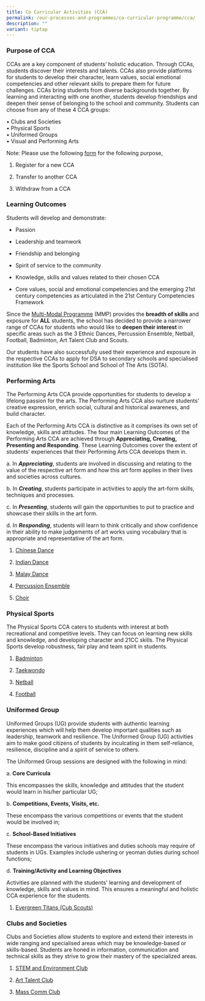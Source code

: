 ```yaml
---
title: Co Curricular Activities (CCA)
permalink: /our-processes-and-programmes/co-curricular-programme/cca/
description: ""
variant: tiptap
---
```

<h3>Purpose of CCA</h3>
<p>CCAs are a key component of students’ holistic education. Through CCAs,
students discover their interests and talents. CCAs also provide platforms
for students to develop their character, learn values, social emotional
competencies and other relevant skills to prepare them for future challenges.
CCAs bring students from diverse backgrounds together. By learning and
interacting with one another, students develop friendships and deepen their
sense of belonging to the school and community. Students can choose from
any of these 4 CCA groups:</p>
<p>• Clubs and Societies
<br>• Physical Sports
<br>• Uniformed Groups
<br>• Visual and Performing Arts</p>
<p>Note: Please use the following <a href="https://form.gov.sg/677796b24d85ef73db4773d3" rel="noopener nofollow" target="_blank">form</a> for the following
purpose,</p>
<ol data-tight="true" class="tight">
<li>
<p>Register for a new CCA</p>
</li>
<li>
<p>Transfer to another CCA</p>
</li>
<li>
<p>Withdraw from a CCA</p>
</li>
</ol>
<h3>Learning Outcomes</h3>
<p>Students will develop and demonstrate:</p>
<ul data-tight="true" class="tight">
<li>
<p>Passion</p>
</li>
<li>
<p>Leadership and teamwork</p>
</li>
<li>
<p>Friendship and belonging</p>
</li>
<li>
<p>Spirit of service to the community</p>
</li>
<li>
<p>Knowledge, skills and values related to their chosen CCA</p>
</li>
<li>
<p>Core values, social and emotional competencies and the emerging 21st century
competencies as articulated in the 21st Century Competencies Framework</p>
</li>
</ul>
<p>Since the&nbsp;<a href="/our-processes-and-programmes/co-curricular-programme/mmp" rel="noopener noreferrer nofollow" target="_blank">Multi-Modal Programme</a>&nbsp;(MMP)
provides the&nbsp;<strong>breadth of skills</strong>&nbsp;and exposure
for&nbsp;<strong>ALL</strong>&nbsp;students, the school has decided to
provide a narrower range of CCAs for students who would like to&nbsp;<strong>deepen their interest</strong>&nbsp;in
specific areas such as the 3 Ethnic Dances, Percussion Ensemble, Netball,
Football, Badminton, Art Talent Club and Scouts.</p>
<p>Our students have also successfully used their experience and exposure
in the respective CCAs to apply for DSA to secondary schools and specialised
institution like the Sports School and School of The Arts (SOTA).</p>
<h3><strong>Performing Arts</strong></h3>
<p>The Performing Arts CCA provide opportunities for students to develop
a lifelong passion for the arts.&nbsp;The Performing Arts&nbsp;CCA also
nurture students’ creative expression, enrich social, cultural and historical
awareness, and build character.</p>
<p>Each of the Performing Arts CCA is distinctive as it comprises its own
set of knowledge, skills and attitudes. The four main Learning Outcomes
of the Performing Arts CCA are achieved through&nbsp;<strong>Appreciating, Creating, Presenting and Responding</strong>.
These Learning Outcomes cover the extent of students’ experiences that
their Performing Arts CCA develops them in.</p>
<p>a. In&nbsp;<strong><em>Appreciating</em></strong>, students are involved
in discussing and relating to the value of the respective art form and
how this art form applies in their lives and societies across cultures.</p>
<p>b. In&nbsp;<strong><em>Creating</em></strong>, students participate in
activities to apply the art-form skills, techniques and processes.</p>
<p>c. In&nbsp;<strong><em>Presenting</em></strong>, students will gain the
opportunities to put to practice and showcase their skills in the art form.</p>
<p>d. In&nbsp;<strong><em>Responding</em></strong>, students will learn to
think critically and show confidence in their ability to make judgements
of art works using vocabulary that is appropriate and representative of
the art form.</p>
<ol data-tight="true" class="tight">
<li>
<p><a href="https://staging.d203o7eew4if9d.amplifyapp.com/our-processes-and-programmes/co-curricular-programme/cca/aesthetics/chinese-dance" rel="noopener noreferrer nofollow" target="_blank">Chinese Dance</a>
</p>
</li>
<li>
<p><a href="https://staging.d203o7eew4if9d.amplifyapp.com/our-processes-and-programmes/co-curricular-programme/cca/aesthetics/indian-dance" rel="noopener noreferrer nofollow" target="_blank">Indian Dance</a>
</p>
</li>
<li>
<p><a href="https://staging.d203o7eew4if9d.amplifyapp.com/our-processes-and-programmes/co-curricular-programme/cca/aesthetics/malay-dance" rel="noopener noreferrer nofollow" target="_blank">Malay Dance</a>
</p>
</li>
<li>
<p><a href="https://evergreenpri.moe.edu.sg/our-processes-and-programmes/co-curricular-programme/cca/aesthetics/percussion-ensemble/" rel="noopener noreferrer nofollow" target="_blank">Percussion Ensemble</a>
</p>
</li>
<li>
<p><a href="https://www.evergreenpri.moe.edu.sg/choir/" rel="noopener nofollow" target="_blank">Choir</a>
</p>
</li>
</ol>
<p></p>
<h3><strong>Physical Sports</strong></h3>
<p>The Physical Sports CCA caters to students with interest at both recreational
and competitive levels.&nbsp;They can focus on learning new skills and
knowledge, and developing character and 21CC skills.&nbsp;The Physical
Sports develop robustness, fair play and team spirit in students.</p>
<ol data-tight="true" class="tight">
<li>
<p><a href="https://staging.d203o7eew4if9d.amplifyapp.com/our-processes-and-programmes/co-curricular-programme/cca/sports-n-games/badminton" rel="noopener noreferrer nofollow" target="_blank">Badminton</a>
</p>
</li>
<li>
<p><a href="https://staging.d203o7eew4if9d.amplifyapp.com/our-processes-and-programmes/co-curricular-programme/cca/sports-n-games/taekwondo" rel="noopener noreferrer nofollow" target="_blank">Taekwondo</a>
</p>
</li>
<li>
<p><a href="https://staging.d203o7eew4if9d.amplifyapp.com/our-processes-and-programmes/co-curricular-programme/cca/sports-n-games/netball" rel="noopener noreferrer nofollow" target="_blank">Netball</a>
</p>
</li>
<li>
<p><a href="https://staging.d203o7eew4if9d.amplifyapp.com/our-processes-and-programmes/co-curricular-programme/cca/sports-n-games/football" rel="noopener noreferrer nofollow" target="_blank">Football</a>
</p>
</li>
</ol>
<h3><strong>Uniformed Group</strong></h3>
<p>Uniformed Groups (UG) provide students with authentic learning experiences
which will help them develop important qualities such as leadership, teamwork
and resilience.&nbsp;The Uniformed Group (UG) activities aim to make good
citizens of students by inculcating in them self-reliance, resilience,
discipline and a spirit of service to others.</p>
<p>The Uniformed Group sessions are designed with the following in mind:</p>
<p>a.&nbsp;<strong>Core Curricula</strong>
</p>
<p>This encompasses the skills, knowledge and attitudes that the student
would learn in his/her particular UG;</p>
<p>b.&nbsp;<strong>Competitions, Events, Visits, etc.</strong>
</p>
<p>These encompass the various competitions or events that the student would
be involved in;</p>
<p>c.&nbsp;<strong>School-Based Initiatives</strong>
</p>
<p>These encompass the various initiatives and duties schools may require
of students in UGs. Examples include ushering or yeoman duties during school
functions;</p>
<p>d.&nbsp;<strong>Training/Activity and Learning Objectives</strong>
</p>
<p>Activities are planned with the students' learning and development of
knowledge, skills and values in mind. This ensures a meaningful and holistic
CCA experience for the students.</p>
<ol data-tight="true" class="tight">
<li>
<p><a href="https://staging.d203o7eew4if9d.amplifyapp.com/our-processes-and-programmes/co-curricular-programme/cca/uniform-groups/evergreen-titans-cub-scouts" rel="noopener noreferrer nofollow" target="_blank">Evergreen Titans (Cub Scouts)</a>
</p>
</li>
</ol>
<h3><strong>Clubs and Societies</strong></h3>
<p>Clubs and Societies allow students to explore and extend their interests
in wide ranging and specialised areas which may be knowledge-based or skills-based.
Students are honed in information, communication and technical skills as
they strive to grow their mastery of the specialized areas.</p>
<ol data-tight="true" class="tight">
<li>
<p><a href="https://evergreenpri.moe.edu.sg/co-curricular-programme/stem/" rel="noopener noreferrer nofollow" target="_blank">STEM and Environment Club</a>
</p>
</li>
<li>
<p><a href="https://www.evergreenpri.moe.edu.sg/our-processes-and-programmes/co-curricular-programme/cca/aesthetics/art-talent-club/" rel="noopener nofollow" target="_blank">Art Talent Club</a>
</p>
</li>
<li>
<p><a href="https://evergreenpri.moe.edu.sg/mass-comm-club/" rel="noopener nofollow" target="_blank">Mass Comm Club</a>
</p>
</li>
</ol>
<p></p>